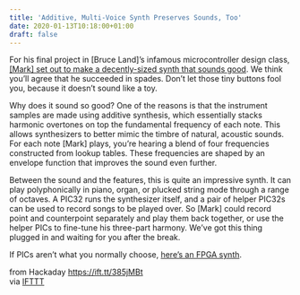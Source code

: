 ```yaml
---
title: 'Additive, Multi-Voice Synth Preserves Sounds, Too'
date: 2020-01-13T10:18:00+01:00
draft: false
---
```


For his final project in \[Bruce Land\]’s infamous microcontroller design class, [\[Mark\] set out to make a decently-sized synth that sounds good](http://people.ece.cornell.edu/land/courses/ece4760/FinalProjects/f2019/mwa37/mwa37/mwa37/index.html). We think you’ll agree that he succeeded in spades. Don’t let those tiny buttons fool you, because it doesn’t sound like a toy.

Why does it sound so good? One of the reasons is that the instrument samples are made using additive synthesis, which essentially stacks harmonic overtones on top the fundamental frequency of each note. This allows synthesizers to better mimic the timbre of natural, acoustic sounds. For each note \[Mark\] plays, you’re hearing a blend of four frequencies constructed from lookup tables. These frequencies are shaped by an envelope function that improves the sound even further.

Between the sound and the features, this is quite an impressive synth. It can play polyphonically in piano, organ, or plucked string mode through a range of octaves. A PIC32 runs the synthesizer itself, and a pair of helper PIC32s can be used to record songs to be played over. So \[Mark\] could record point and counterpoint separately and play them back together, or use the helper PICs to fine-tune his three-part harmony. We’ve got this thing plugged in and waiting for you after the break.

If PICs aren’t what you normally choose, [here’s an FPGA synth](https://hackaday.com/2019/07/24/xfm-a-32-voice-polyphonic-fm-synthesizer-on-an-fpga/).

  
  
from Hackaday https://ift.tt/385jMBt  
via [IFTTT](https://ifttt.com/?ref=da&site=blogger)